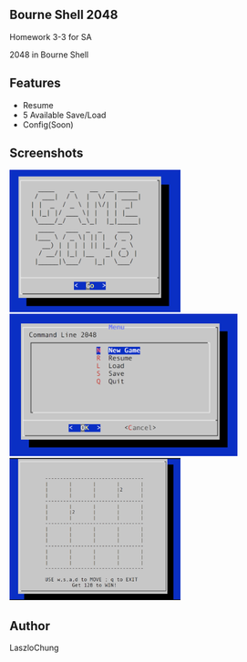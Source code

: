 Bourne Shell 2048
-------------
Homework 3-3 for SA

2048 in Bourne Shell

Features
-------------
- Resume
- 5 Available Save/Load
- Config(Soon)

Screenshots
-------------
<img src="./screenshot/Welcome.png" width="300px" height="250px" />

<img src="./screenshot/Menu.png" width="400px" height="250px" />

<img src="./screenshot/Board.png" width="300px" height="250px" />

Author
-------------
LaszloChung
